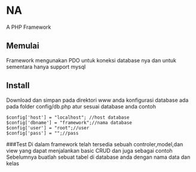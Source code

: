 # NA
A PHP Framework
## Memulai
Framework mengunakan PDO untuk koneksi database nya dan untuk sementara hanya support mysql

## Install
  Download dan simpan pada direktori www anda
  konfigurasi database ada pada folder config/db.php
  atur sesuai database anda
  contoh
  ```
  $config['host'] = "localhost"; //host database
  $config['dbname'] = "framework";//nama database
  $config['user'] = "root";//user
  $config['pass'] = "";//pass
  ```
###Test
Di dalam framework telah tersedia sebuah controler,model,dan view yang dapat menjalankan basic CRUD dan juga sebagai contoh
Sebelumnya buatlah sebuat tabel di database anda dengan nama data dan kelas
